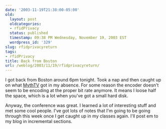 ```yaml
---
date: '2003-11-19T21:38:00-05:00'
old:
  layout: post
  oldcategories:
  - rfidPrivacy
  status: published
  timestamp: 09:38 PM Wednesday, November 19, 2003 EST
  wordpress_id: '329'
slug: rfidprivacyreturn
tags:
- rfidPrivacy
title: Back from Boston
url: /weblog/2003/11/19/rfidprivacyreturn/
---
```


I got back from Boston around 6pm tonight.  Took a nap and then caught up on what [MythTV](http://www.mythtv.org/) got in my absence.  For some reason the encoder doesn't seem to be encoding at the proper bit rate anymore.  It means I loose half the space, which is a lot when you've got a small hard disk.






Anyway, the conference was great.  I learned a lot of interesting stuff and met some cool people.  I've got lots of notes that I'm going to be going through this week once I get caught up in my classes again.  I'll post em to my blog in incremental sections.
